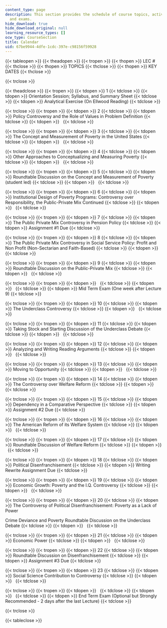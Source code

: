 ```yaml
---
content_type: page
description: This section provides the schedule of course topics, activities, assignments,
  and exams.
hide_download: true
hide_download_original: null
learning_resource_types: []
ocw_type: CourseSection
title: Calendar
uid: 67be9944-4dfe-1cdc-397e-c98156f59928
---
```


{{< tableopen >}}
{{< theadopen >}}
{{< tropen >}}
{{< thopen >}}
LEC #
{{< thclose >}}
{{< thopen >}}
TOPICS
{{< thclose >}}
{{< thopen >}}
KEY DATES
{{< thclose >}}

{{< trclose >}}

{{< theadclose >}}
{{< tropen >}}
{{< tdopen >}}
1
{{< tdclose >}}
{{< tdopen >}}
Orientation Session; Syllabus, and Summary Sheet
{{< tdclose >}}
{{< tdopen >}}
Analytical Exercise (On Ellwood Reading)
{{< tdclose >}}

{{< trclose >}}
{{< tropen >}}
{{< tdopen >}}
2
{{< tdclose >}}
{{< tdopen >}}
Policy Controversy and the Role of Values in Problem Definition
{{< tdclose >}}
{{< tdopen >}}
 
{{< tdclose >}}

{{< trclose >}}
{{< tropen >}}
{{< tdopen >}}
3
{{< tdclose >}}
{{< tdopen >}}
The Concept and Measurement of Poverty in the United States
{{< tdclose >}}
{{< tdopen >}}
 
{{< tdclose >}}

{{< trclose >}}
{{< tropen >}}
{{< tdopen >}}
4
{{< tdclose >}}
{{< tdopen >}}
Other Approaches to Conceptualizing and Measuring Poverty
{{< tdclose >}}
{{< tdopen >}}
 
{{< tdclose >}}

{{< trclose >}}
{{< tropen >}}
{{< tdopen >}}
5
{{< tdclose >}}
{{< tdopen >}}
Roundtable Discussion on the Concept and Measurement of Poverty (student led)
{{< tdclose >}}
{{< tdopen >}}
 
{{< tdclose >}}

{{< trclose >}}
{{< tropen >}}
{{< tdopen >}}
6
{{< tdclose >}}
{{< tdopen >}}
Institutional Design of Poverty Programs: Controversy over Responsibility, the Public-Private Mix Continued
{{< tdclose >}}
{{< tdopen >}}
 
{{< tdclose >}}

{{< trclose >}}
{{< tropen >}}
{{< tdopen >}}
7
{{< tdclose >}}
{{< tdopen >}}
The Public Private Mix Controversy in Pension Policy
{{< tdclose >}}
{{< tdopen >}}
Assignment #1 Due
{{< tdclose >}}

{{< trclose >}}
{{< tropen >}}
{{< tdopen >}}
8
{{< tdclose >}}
{{< tdopen >}}
The Public Private Mix Controversy in Social Service Policy: Profit and Non Profit (Non-Sectarian and Faith-Based)
{{< tdclose >}}
{{< tdopen >}}
 
{{< tdclose >}}

{{< trclose >}}
{{< tropen >}}
{{< tdopen >}}
9
{{< tdclose >}}
{{< tdopen >}}
Roundtable Discussion on the Public-Private Mix
{{< tdclose >}}
{{< tdopen >}}
 
{{< tdclose >}}

{{< trclose >}}
{{< tropen >}}
{{< tdopen >}}
 
{{< tdclose >}}
{{< tdopen >}}
 
{{< tdclose >}}
{{< tdopen >}}
Mid Term Exam (One week after Lecture 9)
{{< tdclose >}}

{{< trclose >}}
{{< tropen >}}
{{< tdopen >}}
10
{{< tdclose >}}
{{< tdopen >}}
The Underclass Controversy
{{< tdclose >}}
{{< tdopen >}}
 
{{< tdclose >}}

{{< trclose >}}
{{< tropen >}}
{{< tdopen >}}
11
{{< tdclose >}}
{{< tdopen >}}
Taking Stock and Starting Discussion of the Underclass Debate
{{< tdclose >}}
{{< tdopen >}}
 
{{< tdclose >}}

{{< trclose >}}
{{< tropen >}}
{{< tdopen >}}
12
{{< tdclose >}}
{{< tdopen >}}
Analyzing and Writing Reading Arguments
{{< tdclose >}}
{{< tdopen >}}
 
{{< tdclose >}}

{{< trclose >}}
{{< tropen >}}
{{< tdopen >}}
13
{{< tdclose >}}
{{< tdopen >}}
Moving to Opportunity
{{< tdclose >}}
{{< tdopen >}}
 
{{< tdclose >}}

{{< trclose >}}
{{< tropen >}}
{{< tdopen >}}
14
{{< tdclose >}}
{{< tdopen >}}
The Controversy over Welfare Reform
{{< tdclose >}}
{{< tdopen >}}
 
{{< tdclose >}}

{{< trclose >}}
{{< tropen >}}
{{< tdopen >}}
15
{{< tdclose >}}
{{< tdopen >}}
Dependency in a Comparative Perspective
{{< tdclose >}}
{{< tdopen >}}
Assignment #2 Due
{{< tdclose >}}

{{< trclose >}}
{{< tropen >}}
{{< tdopen >}}
16
{{< tdclose >}}
{{< tdopen >}}
The American Reform of its Welfare System
{{< tdclose >}}
{{< tdopen >}}
 
{{< tdclose >}}

{{< trclose >}}
{{< tropen >}}
{{< tdopen >}}
17
{{< tdclose >}}
{{< tdopen >}}
Roundtable Discussion of Welfare Reform
{{< tdclose >}}
{{< tdopen >}}
 
{{< tdclose >}}

{{< trclose >}}
{{< tropen >}}
{{< tdopen >}}
18
{{< tdclose >}}
{{< tdopen >}}
Political Disenfranchisement
{{< tdclose >}}
{{< tdopen >}}
Writing Rewrite Assignment Due
{{< tdclose >}}

{{< trclose >}}
{{< tropen >}}
{{< tdopen >}}
19
{{< tdclose >}}
{{< tdopen >}}
Economic Growth: Poverty and the I.Q. Controversy
{{< tdclose >}}
{{< tdopen >}}
 
{{< tdclose >}}

{{< trclose >}}
{{< tropen >}}
{{< tdopen >}}
20
{{< tdclose >}}
{{< tdopen >}}
The Controversy of Political Disenfranchisement: Poverty as a Lack of Power  
  
Crime Deviance and Poverty Roundtable Discussion on the Underclass Debate
{{< tdclose >}}
{{< tdopen >}}
 
{{< tdclose >}}

{{< trclose >}}
{{< tropen >}}
{{< tdopen >}}
21
{{< tdclose >}}
{{< tdopen >}}
Economic Power
{{< tdclose >}}
{{< tdopen >}}
 
{{< tdclose >}}

{{< trclose >}}
{{< tropen >}}
{{< tdopen >}}
22
{{< tdclose >}}
{{< tdopen >}}
Roundtable Discussion on Disenfranchisement
{{< tdclose >}}
{{< tdopen >}}
Assignment #3 Due
{{< tdclose >}}

{{< trclose >}}
{{< tropen >}}
{{< tdopen >}}
23
{{< tdclose >}}
{{< tdopen >}}
Social Science Contribution to Controversy
{{< tdclose >}}
{{< tdopen >}}
 
{{< tdclose >}}

{{< trclose >}}
{{< tropen >}}
{{< tdopen >}}
 
{{< tdclose >}}
{{< tdopen >}}
 
{{< tdclose >}}
{{< tdopen >}}
End Term Exam (Optional but Strongly Recommended - 2 days after the last Lecture)
{{< tdclose >}}

{{< trclose >}}

{{< tableclose >}}